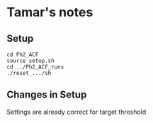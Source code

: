 # Tamar's notes

## Setup

```shell
cd Ph2_ACF
source setup.sh
cd ../Ph2_ACF_runs
./reset_.../sh
```
## Changes in Setup
Settings are already correct for target threshold